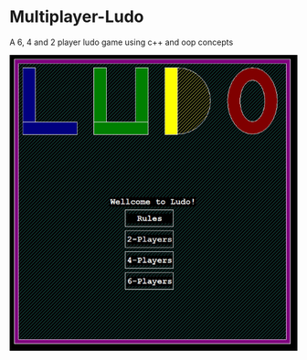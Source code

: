 # Multiplayer-Ludo
A 6, 4 and 2 player ludo game using c++ and oop concepts 

![Image Alt Text](main.JPG)
